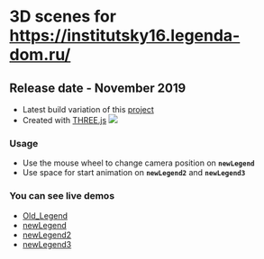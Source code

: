 # 3D scenes for https://institutsky16.legenda-dom.ru/ 
## Release date - November 2019 

- Latest build variation of this [project](https://legenda.its.agency/)
- Created with [THREE.js](https://threejs.org/)
![](https://i.imgur.com/AXZDuSG.png)
### Usage 
- Use the mouse wheel to change camera position on **`newLegend`**
- Use space for start animation on **`newLegend2`** and **`newLegend3`**
### You can see live demos
- [Old_Legend](https://lexa307.github.io/Legend/)
- [newLegend](https://lexa307.github.io/newLegend/)
- [newLegend2](https://lexa307.github.io/newLegend2/)
- [newLegend3](https://lexa307.github.io/newLegend3/)